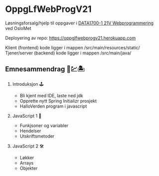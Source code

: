 # OppgLfWebProgV21
Løsningsforsalg/hjelp til oppgaver i [DATA1700-1 21V Webprogrammering](https://student.oslomet.no/studier/-/studieinfo/emne/DATA1700/2020/HØST) ved OsloMet

Deployering av repo: https://oppglfwebprogv21.herokuapp.com

Klient (frontend) kode ligger i mappen /src/main/resources/static/
<br>
Tjener/server (backend) kode ligger i mappen /src/main/java/

## Emnesammendrag 📝💹🏝
1. Introduksjon 🕹
    - Bli kjent med IDE, laste ned jdk
    - Opprette nytt Spring Initializr prosjekt
    - HalloVerden program i javascript
   
2. JavaScript 1 📠
    - Funkjsoner og variabler
    - Hendelser
    - Utskriftsmetoder
   
3. JavaScript 2 🛠
    - Løkker
    - Arrays
    - Objekter
